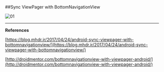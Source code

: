##Sync ViewPager with BottomNavigationView

![01](https://raw.githubusercontent.com/mhdr/AndroidSamples/master/067/images/01.gif "01")

***

**References**

[https://blog.mhdr.ir/2017/04/24/android-sync-viewpager-with-bottomnavigationview/](https://blog.mhdr.ir/2017/04/24/android-sync-viewpager-with-bottomnavigationview/) 

[http://droidmentor.com/bottomnavigationview-with-viewpager-android/](http://droidmentor.com/bottomnavigationview-with-viewpager-android/) 